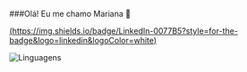 ###Olá! Eu me chamo Mariana 👋

[(https://img.shields.io/badge/LinkedIn-0077B5?style=for-the-badge&logo=linkedin&logoColor=white)](https://www.linkedin.com/in/mariana-b-825443311/)

![Linguagens](https://github-readme-stats.vercel.app/api/top-langs/?username=MarianaKerski&hide_progress=true)
